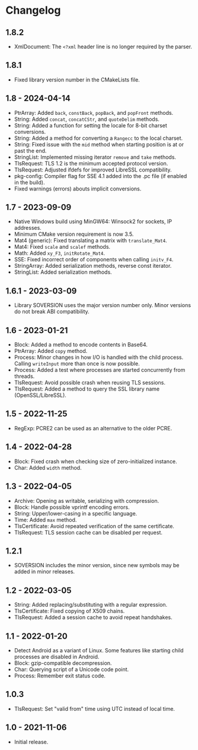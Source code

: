 # Changelog

## 1.8.2
* XmlDocument: The `<?xml` header line is no longer required by the parser.

## 1.8.1
* Fixed library version number in the CMakeLists file.

## 1.8 - 2024-04-14
* PtrArray: Added `back`, `constBack`, `popBack`, and `popFront` methods.
* String: Added `concat`, `concatCStr`, and `quoteDelim` methods.
* String: Added a function for setting the locale for 8-bit charset conversions.
* String: Added a method for converting a `Rangecc` to the local charset.
* String: Fixed issue with the `mid` method when starting position is at or past the end.
* StringList: Implemented missing iterator `remove` and `take` methods.
* TlsRequest: TLS 1.2 is the minimum accepted protocol version.
* TlsRequest: Adjusted ifdefs for improved LibreSSL compatibility.
* pkg-config: Compiler flag for SSE 4.1 added into the .pc file (if enabled in the build).
* Fixed warnings (errors) abouts implicit conversions.

## 1.7 - 2023-09-09
* Native Windows build using MinGW64: Winsock2 for sockets, IP addresses.
* Minimum CMake version requirement is now 3.5.
* Mat4 (generic): Fixed translating a matrix with `translate_Mat4`.
* Mat4: Fixed `scale` and `scalef` methods.
* Math: Added `xy_F3`, `initRotate_Mat4`.
* SSE: Fixed incorrect order of components when calling `initv_F4`.
* StringArray: Added serialization methods, reverse const iterator.
* StringList: Added serialization methods.

## 1.6.1 - 2023-03-09
* Library SOVERSION uses the major version number only. Minor versions do not break ABI compatibility.

## 1.6 - 2023-01-21
* Block: Added a method to encode contents in Base64.
* PtrArray: Added `copy` method.
* Process: Minor changes in how I/O is handled with the child process. Calling `writeInput` more than once is now possible.
* Process: Added a test where processes are started concurrently from threads.
* TlsRequest: Avoid possible crash when reusing TLS sessions.
* TlsRequest: Added a method to query the SSL library name (OpenSSL/LibreSSL).

## 1.5 - 2022-11-25
* RegExp: PCRE2 can be used as an alternative to the older PCRE.

## 1.4 - 2022-04-28
* Block: Fixed crash when checking size of zero-initialized instance.
* Char: Added `width` method.

## 1.3 - 2022-04-05
* Archive: Opening as writable, serializing with compression.
* Block: Handle possible vprintf encoding errors.
* String: Upper/lower-casing in a specific language.
* Time: Added `max` method.
* TlsCertificate: Avoid repeated verification of the same certificate.
* TlsRequest: TLS session cache can be disabled per request.

## 1.2.1
* SOVERSION includes the minor version, since new symbols may be added in minor releases.

## 1.2 - 2022-03-05
* String: Added replacing/substituting with a regular expression.
* TlsCertificate: Fixed copying of X509 chains.
* TlsRequest: Added a session cache to avoid repeat handshakes.

## 1.1 - 2022-01-20
* Detect Android as a variant of Linux. Some features like starting child processes are disabled in Android.
* Block: gzip-compatible decompression.
* Char: Querying script of a Unicode code point.
* Process: Remember exit status code.

## 1.0.3
* TlsRequest: Set "valid from" time using UTC instead of local time.

## 1.0 - 2021-11-06
* Initial release.

